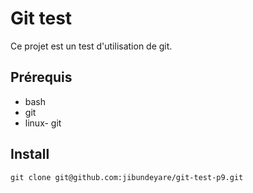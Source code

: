 # Git test

Ce projet est un test d'utilisation de git.

## Prérequis

- bash
- git
- linux- git

## Install

    git clone git@github.com:jibundeyare/git-test-p9.git
